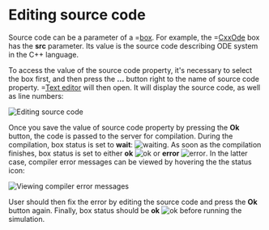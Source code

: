 # Editing source code

Source code can be a parameter of a =[box](/doc#page/general-items). For example, the =[CxxOde](/doc#box/CxxOde) box has the **src** parameter.
Its value is the source code describing ODE system in the C++ language.

To access the value of the source code property, it's necessary to select the box first, and then press the **...** button
right to the name of source code property. =[Text editor](/doc#page/editorpane-text) will then open. It will display the source code,
as well as line numbers:

![](/meta/doc/page/editor-usage-text-script-1.png 'Editing source code')

Once you save the value of source code property by pressing the **Ok** button, the code is passed to the server for compilation.
During the compilation, box status is set to **wait**: ![waiting](/images/status-waiting.png).
As soon as the compilation finishes, box status is set to either **ok** ![ok](/images/status-ok.png) or
**error** ![error](/images/status-error.png). In the latter case, compiler error messages can be viewed by hovering the the status icon:

![](/meta/doc/page/editor-usage-text-script-2.png 'Viewing compiler error messages')

User should then fix the error by editing the source code and press the **Ok** button again. Finally, box status should be **ok** ![ok](/images/status-ok.png) before running the simulation.

